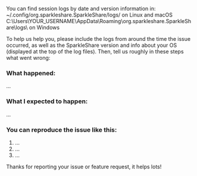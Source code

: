 You can find session logs by date and version information in:
~/.config/org.sparkleshare.SparkleShare/logs/ on Linux and macOS
C:\Users\YOUR_USERNAME\AppData\Roaming\org.sparkleshare.SparkleShare\logs\ on Windows

To help us help you, please include the logs from around the time the issue occurred, as well as the SparkleShare version and info about your OS (displayed at the top of the log files). Then, tell us roughly in these steps what went wrong:


### What happened:
…

### What I expected to happen:
…

### You can reproduce the issue like this:
1. …
2. …
3. …


Thanks for reporting your issue or feature request, it helps lots!
